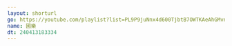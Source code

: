 ```yaml
---
layout: shorturl
go: https://youtube.com/playlist?list=PL9P9juNnx4d600TjbtB7OWTKAeAhGMvnV
name: 國樂
dt: 240413183334
---
```

